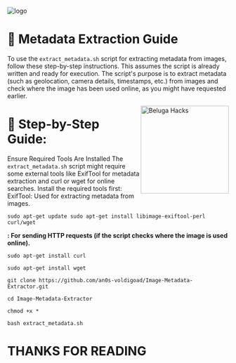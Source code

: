 ![logo](https://i.postimg.cc/Mpt6N4cD/IMG-20240908-145743.jpg)


<!DOCTYPE html>
<html lang="en">
<head>
    <meta charset="UTF-8">
    <meta name="viewport" content="width=device-width, initial-scale=1.0">
    
</head>
<body>
    <h1>📜 Metadata Extraction Guide</h1>
    <p>To use the <code>extract_metadata.sh</code> script for extracting metadata from images, follow these step-by-step instructions. This assumes the script is already written and ready for execution. The script's purpose is to extract metadata (such as geolocation, camera details, timestamps, etc.) from images and check where the image has been used online, as you might have requested earlier.</p>

   <img align = "right" alt="Beluga Hacks" width="200" src="https://gifdb.com/images/high/computer-hacking-blinking-line-vo8sn7mrzroe6tiq.webp">

   <h1>🤖 Step-by-Step Guide:</h1> 

Ensure Required Tools Are Installed The <code>extract_metadata.sh</code> script might require some external tools like ExifTool for metadata extraction and curl or wget for online searches. Install the required tools first:
ExifTool: Used for extracting metadata from images.

```
sudo apt-get update sudo apt-get install libimage-exiftool-perl curl/wget
```
**: For sending HTTP requests (if the script checks where the image is used online).**

```
sudo apt-get install curl
```

```
sudo apt-get install wget
```

```
git clone https://github.com/an0s-voldigoad/Image-Metadata-Extractor.git
```

```
cd Image-Metadata-Extractor
```

```
chmod +x *
```

```
bash extract_metadata.sh
```

# THANKS FOR READING


</body><html>
